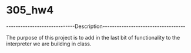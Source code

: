 305_hw4
=======
-----------------------------Description-----------------------------------

The purpose of this project is to add in the last bit of functionality to 
the interpreter we are building in class.
